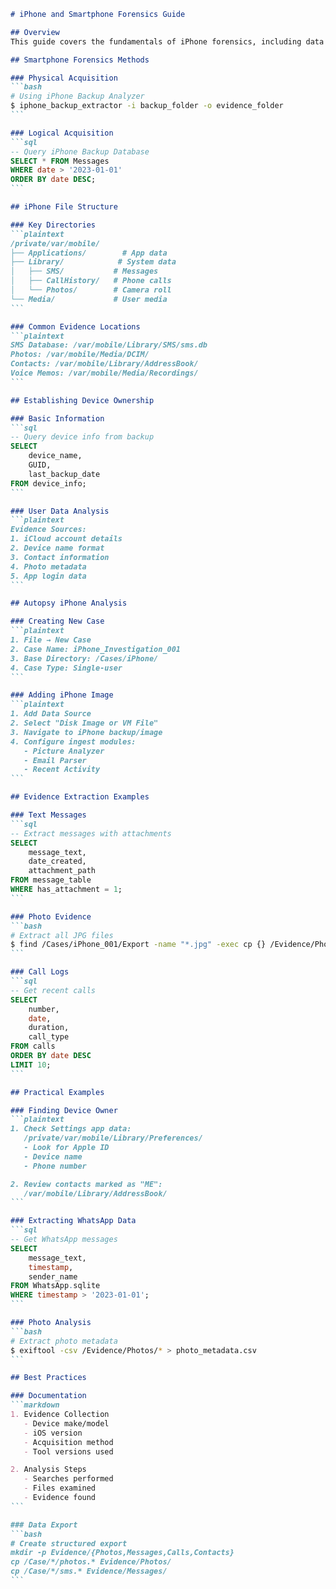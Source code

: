 ````markdown
# iPhone and Smartphone Forensics Guide

## Overview
This guide covers the fundamentals of iPhone forensics, including data extraction, analysis methods, and evidence handling using Autopsy.

## Smartphone Forensics Methods

### Physical Acquisition
```bash
# Using iPhone Backup Analyzer
$ iphone_backup_extractor -i backup_folder -o evidence_folder
```

### Logical Acquisition
```sql
-- Query iPhone Backup Database
SELECT * FROM Messages 
WHERE date > '2023-01-01'
ORDER BY date DESC;
```

## iPhone File Structure

### Key Directories
```plaintext
/private/var/mobile/
├── Applications/        # App data
├── Library/            # System data
│   ├── SMS/           # Messages
│   ├── CallHistory/   # Phone calls
│   └── Photos/        # Camera roll
└── Media/             # User media
```

### Common Evidence Locations
```plaintext
SMS Database: /var/mobile/Library/SMS/sms.db
Photos: /var/mobile/Media/DCIM/
Contacts: /var/mobile/Library/AddressBook/
Voice Memos: /var/mobile/Media/Recordings/
```

## Establishing Device Ownership

### Basic Information
```sql
-- Query device info from backup
SELECT 
    device_name,
    GUID,
    last_backup_date
FROM device_info;
```

### User Data Analysis
```plaintext
Evidence Sources:
1. iCloud account details
2. Device name format
3. Contact information
4. Photo metadata
5. App login data
```

## Autopsy iPhone Analysis

### Creating New Case
```plaintext
1. File → New Case
2. Case Name: iPhone_Investigation_001
3. Base Directory: /Cases/iPhone/
4. Case Type: Single-user
```

### Adding iPhone Image
```plaintext
1. Add Data Source
2. Select "Disk Image or VM File"
3. Navigate to iPhone backup/image
4. Configure ingest modules:
   - Picture Analyzer
   - Email Parser
   - Recent Activity
```

## Evidence Extraction Examples

### Text Messages
```sql
-- Extract messages with attachments
SELECT 
    message_text,
    date_created,
    attachment_path
FROM message_table
WHERE has_attachment = 1;
```

### Photo Evidence
```bash
# Extract all JPG files
$ find /Cases/iPhone_001/Export -name "*.jpg" -exec cp {} /Evidence/Photos/ \;
```

### Call Logs
```sql
-- Get recent calls
SELECT 
    number,
    date,
    duration,
    call_type
FROM calls
ORDER BY date DESC
LIMIT 10;
```

## Practical Examples

### Finding Device Owner
```plaintext
1. Check Settings app data:
   /private/var/mobile/Library/Preferences/
   - Look for Apple ID
   - Device name
   - Phone number

2. Review contacts marked as "ME":
   /var/mobile/Library/AddressBook/
```

### Extracting WhatsApp Data
```sql
-- Get WhatsApp messages
SELECT 
    message_text,
    timestamp,
    sender_name
FROM WhatsApp.sqlite
WHERE timestamp > '2023-01-01';
```

### Photo Analysis
```bash
# Extract photo metadata
$ exiftool -csv /Evidence/Photos/* > photo_metadata.csv
```

## Best Practices

### Documentation
```markdown
1. Evidence Collection
   - Device make/model
   - iOS version
   - Acquisition method
   - Tool versions used

2. Analysis Steps
   - Searches performed
   - Files examined
   - Evidence found
```

### Data Export
```bash
# Create structured export
mkdir -p Evidence/{Photos,Messages,Calls,Contacts}
cp /Case/*/photos.* Evidence/Photos/
cp /Case/*/sms.* Evidence/Messages/
```
````